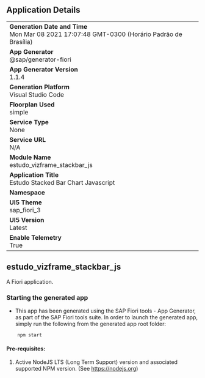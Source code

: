 ## Application Details
|               |
| ------------- |
|**Generation Date and Time**<br>Mon Mar 08 2021 17:07:48 GMT-0300 (Horário Padrão de Brasília)|
|**App Generator**<br>@sap/generator-fiori|
|**App Generator Version**<br>1.1.4|
|**Generation Platform**<br>Visual Studio Code|
|**Floorplan Used**<br>simple|
|**Service Type**<br>None|
|**Service URL**<br>N/A
|**Module Name**<br>estudo_vizframe_stackbar_js|
|**Application Title**<br>Estudo Stacked Bar Chart Javascript|
|**Namespace**<br>|
|**UI5 Theme**<br>sap_fiori_3|
|**UI5 Version**<br>Latest|
|**Enable Telemetry**<br>True|

## estudo_vizframe_stackbar_js

A Fiori application.

### Starting the generated app

-   This app has been generated using the SAP Fiori tools - App Generator, as part of the SAP Fiori tools suite.  In order to launch the generated app, simply run the following from the generated app root folder:

```
    npm start
```


#### Pre-requisites:

1. Active NodeJS LTS (Long Term Support) version and associated supported NPM version.  (See https://nodejs.org)


